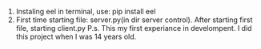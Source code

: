 1. Instaling eel in terminal, use: pip install eel
2. First time starting file: server.py(in dir server control). After starting first file, starting client.py
P.s. This my first experiance in develompent. I did this project when I was 14 years old.
